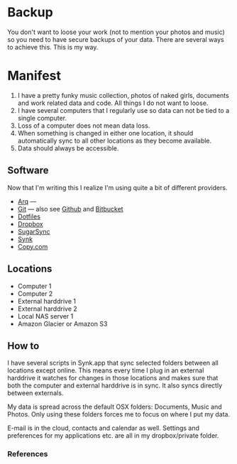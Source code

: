 # Backup

You don't want to loose your work (not to mention your photos and music) so you need to have secure backups of your data. There are several ways to achieve this. This is my way.

# Manifest

1. I have a pretty funky music collection, photos of naked girls, documents and work related data and code. All things I do not want to loose.
2. I have several computers that I regularly use so data can not be tied to a single computer.
3. Loss of a computer does not mean data loss.
4. When something is changed in either one location, it should automatically sync to all other locations as they become available.
5. Data should always be accessible.

## Software

Now that I'm writing this I realize I'm using quite a bit of different providers.

- [Arq](http://www.haystacksoftware.com/arq) —
- [Git](http://git-scm.com) — also see [Github](https://github.com) and [Bitbucket](https://bitbucket.org)
- [Dotfiles](http://github.com/oskarrough/dotfiles)
- [Dropbox](http://dropbox.com)
- [SugarSync](http://sugarsync.com)
- [Synk](http://decimus.net/synk)
- [Copy.com](http://copy.com)

## Locations

- Computer 1
- Computer 2
- External harddrive 1
- External harddrive 2
- Local NAS server 1
- Amazon Glacier or Amazon S3

## How to

I have several scripts in Synk.app that sync selected folders between all locations except online. This means every time I plug in an external harddrive it watches for changes in those locations and makes sure that both the computer and external harddrive is in sync. It also syncs directly between externals.

My data is spread across the default OSX folders: Documents, Music and Photos. Only using these folders forces me to focus on where I put my data.

E-mail is in the cloud, contacts and calendar as well. Settings and preferences for my applications etc. are all in my dropbox/private folder.

### References
